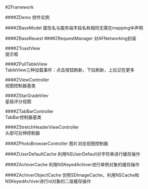 #ZFramework

####ZDemo
控件实例<br />

####ZBaseModel
属性名与服务端字段名称相同无需在mapping中声明<br />

####ZBaseReuest 
####ZRequestManager
对AFNetworking封装<br />

####ZToastView			
提示框<br />

####ZPullTableView		
TableView三种加载事件：点击按钮刷新，下拉刷新，上拉记在更多<br />

####ZViewController		
视图控制器基类<br />

####ZStarGradeViev		
星级评分视图<br />

####ZTabBarController	
TabBar控制器基类<br />

####ZStretchHeaderViewController  
头部可拉伸控制器<br />

####ZPhotoBrowserController
图片浏览视图控制器<br />

####ZUserDefaultCache
利用NSUserDefault对字符串进行缓存操作<br />

####ZAchiverCache
利用NSKeyedAchiver进行单例对象的缓存操作<br />

####ZAchiverObjectCache
仿照SDImageCache，利用NSCache和NSKeyedAchiver进行id对象的二级缓存操作<br />
